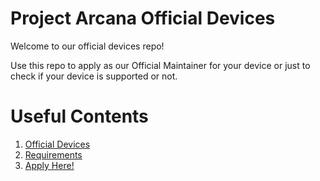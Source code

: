 # Project Arcana Official Devices

Welcome to our official devices repo!

Use this repo to apply as our Official Maintainer for your device or just to check
if your device is supported or not.

# Useful Contents

1. [Official Devices](official_devices.md)
2. [Requirements](requirements.md)
3. [Apply Here!](https://forms.gle/2cPK6FAj7SJh4BkS8)